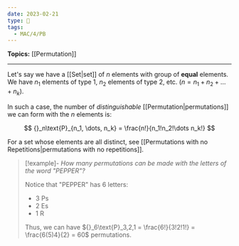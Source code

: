 ```yaml
---
date: 2023-02-21
type: 🧠
tags:
  - MAC/4/PB
---
```


**Topics:** [[Permutation]]

---

Let's say we have a [[Set|set]] of $n$ elements with group of **equal** elements. We have $n_1$ elements of type 1, $n_2$ elements of type 2, etc. ($n = n_1 + n_2 + \dots + n_k$).

In such a case, the number of _distinguishable_ [[Permutation|permutations]] we can form with the $n$ elements is:

$$
{}_n\text{P}_{n_1, \dots, n_k} = \frac{n!}{n_1!n_2!\dots n_k!}
$$

For a set whose elements are all distinct, see [[Permutations with no Repetitions|permutations with no repetitions]].

> [!example]-
> _How many permutations can be made with the letters of the word "PEPPER"?_
>
> Notice that "PEPPER" has 6 letters:
> - $3$ Ps
> - $2$ Es
> - $1$ R
>
> Thus, we can have ${}_6\text{P}_3,2,1 = \frac{6!}{3!2!1!} = \frac{6(5)4}{2} = 60$ permutations.
